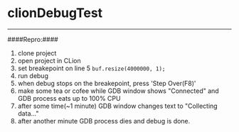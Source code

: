 # clionDebugTest

- - - -
####Repro:####

1. clone project
2. open project in CLion
3. set breakepoint on line 5  ```buf.resize(4000000, 1); ```
4. run debug
5. when debug stops on the breakepoint, press 'Step Over(F8)'
6. make some tea or cofee while GDB window shows "Connected" and GDB process eats up to 100% CPU
7. after some time(~1 minute) GDB window changes text to "Collecting data..."
8. after another minute GDB process dies and debug is done. 
